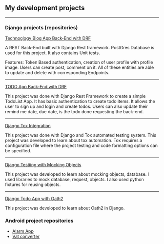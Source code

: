 ## My development projects

---

### Django projects (repositories)

[Technoglogy Blog App Back-End with DRF](https://github.com/sajib-4414/BlogApp-BackEnd)

A REST Back-End built with Django Rest framework. PostGres Database is used for this project. It also contains Unit tests.

Features: Token Based authentication, creation of user profile with profile image. Users can create post, comment on it. All of these entities are able to update
and delete with corresponding Endpoints.

---
[TODO App Back-End with DRF](https://github.com/sajib-4414/DRF-TodoList)

This project was done with Django Rest Framework to create a simple TodoList App. It has basic authentication to create todo items. It allows the user to sign up and login and create todos. Users can also update their remind me date, due date, is the todo done requesting the back-end.

---
[Django Tox Integration](https://github.com/sajib-4414/tox-learning-introduction)

This project was done with Django and Tox automated testing
system. This project was developed to learn about tox
automation. Tox requires a configuration file 
where the project testing and code formatting options can be specified.

---
[Django Testiing with Mocking Objects](https://github.com/sajib-4414/django-tests-mocking-objects-demo)

This project was developed to learn about mocking objects, database.
I used libraries to mock database, request, objects. I also used python fixtures for reusing objects.

---
[Django Todo App with Oath2](https://github.com/sajib-4414/django-todo-oauth2)

This project was developed to learn about Oath2 in Django.

### Android project repositories

- [Alarm App](https://github.com/sajib-4414/AlarmApp2)
- [Vat converter](https://github.com/sajib-4414/VatConverter)


